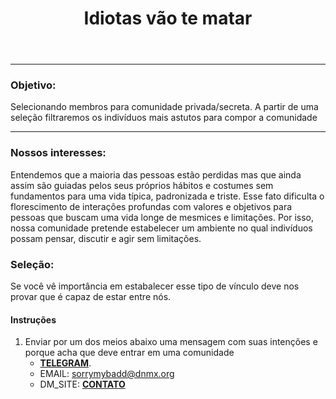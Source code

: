 ﻿---
layout: post
title: Idiotas vão te matar
categories: [explodir, vilac]
permalink: /vilac

---
 <meta charset="utf-8" />
 <meta content='text/html; charset=utf-8' http-equiv='Content-Type'>

<hr>

### Objetivo:

Selecionando membros para comunidade privada/secreta. A partir 
de uma seleção filtraremos os indivíduos mais astutos para compor a comunidade

<hr>

### Nossos interesses:
Entendemos que a maioria das pessoas estão perdidas mas que ainda assim são guiadas pelos seus próprios hábitos e costumes sem fundamentos para uma vida típica, padronizada e triste. Esse fato dificulta o florescimento de interações profundas com valores e objetivos para pessoas que buscam uma vida longe de mesmices e limitações. Por isso, nossa comunidade pretende estabelecer um ambiente no qual indivíduos possam pensar, discutir e agir sem limitações. 

### Seleção:
Se você vê importância em estabalecer esse tipo de vínculo deve nos 
provar que é capaz de estar entre nós.

#### Instruções 
1. Enviar por um dos meios abaixo uma mensagem com suas intenções e porque acha que deve entrar em uma comunidade
    - **[TELEGRAM](https://t.me/zorpy)**.
    - EMAIL: sorrymybadd@dnmx.org
    - DM_SITE: **[CONTATO](/contato)**
    





